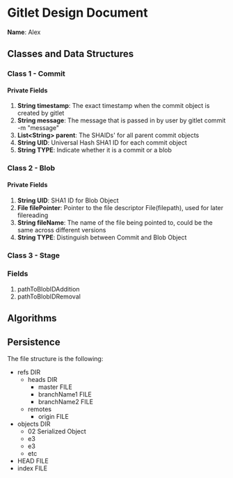 # Gitlet Design Document

**Name**: Alex

## Classes and Data Structures

### Class 1 - Commit

#### Private Fields

1. **String timestamp**: The exact timestamp when the commit object is created by gitlet
2. **String message**: The message that is passed in by user by gitlet commit -m "message"
3. **List\<String\> parent**: The SHAIDs' for all parent commit objects
4. **String UID**: Universal Hash SHA1 ID for each commit object
5. **String TYPE**: Indicate whether it is a commit or a blob


### Class 2 - Blob

#### Private Fields

1. **String UID**: SHA1 ID for Blob Object
2. **File filePointer**: Pointer to the file descriptor File(filepath), used for later filereading
3. **String fileName**: The name of the file being pointed to, could be the same across different versions
4. **String TYPE**: Distinguish between Commit and Blob Object

### Class 3 - Stage

### Fields

1. pathToBlobIDAddition
2. pathToBlobIDRemoval


## Algorithms




## Persistence
The file structure is the following:
- refs        DIR
  - heads     DIR
    - master  FILE
    - branchName1 FILE
    - branchName2 FILE
  - remotes
    - origin  FILE
- objects     DIR
    - 02      Serialized Object
    - e3
    - e3
    - etc
- HEAD     FILE
- index    FILE

